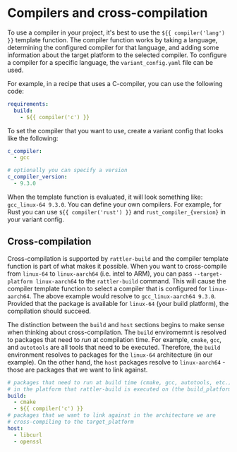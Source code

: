 # Compilers and cross-compilation

To use a compiler in your project, it's best to use the `${{ compiler('lang')
}}` template function. The compiler function works by taking a language,
determining the configured compiler for that language, and adding some
information about the target platform to the selected compiler. To configure a
compiler for a specific language, the `variant_config.yaml` file can be used.

For example, in a recipe that uses a C-compiler, you can use the following code:

```yaml
requirements:
  build:
    - ${{ compiler('c') }}
```

To set the compiler that you want to use, create a variant config that looks
like the following:

```yaml
c_compiler:
  - gcc

# optionally you can specify a version
c_compiler_version:
  - 9.3.0
```

When the template function is evaluated, it will look something like:
`gcc_linux-64 9.3.0`. You can define your own compilers. For example, for Rust
you can use `${{ compiler('rust') }}` and `rust_compiler_{version}` in your
variant config.

## Cross-compilation

Cross-compilation is supported by `rattler-build` and the compiler template
function is part of what makes it possible. When you want to cross-compile from
`linux-64` to `linux-aarch64` (i.e. intel to ARM), you can pass `--target-platform
linux-aarch64` to the `rattler-build` command. This will cause the compiler
template function to select a compiler that is configured for `linux-aarch64`.
The above example would resolve to `gcc_linux-aarch64 9.3.0`. Provided that the
package is available for `linux-64` (your build platform), the compilation
should succeed.

The distinction between the `build` and `host` sections begins to make sense when
thinking about cross-compilation. The `build` enviromemnt is resolved to
packages that need to _run_ at compilation time. For example, `cmake`, `gcc`,
and `autotools` are all tools that need to be executed. Therefore, the `build`
environment resolves to packages for the `linux-64` architecture (in our
example). On the other hand, the `host` packages resolve to `linux-aarch64` -
those are packages that we want to link against.

```yaml
# packages that need to run at build time (cmake, gcc, autotools, etc.)
# in the platform that rattler-build is executed on (the build_platform)
build:
  - cmake
  - ${{ compiler('c') }}
# packages that we want to link against in the architecture we are
# cross-compiling to the target_platform
host:
  - libcurl
  - openssl
```
